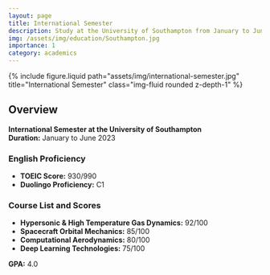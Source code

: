 ```yaml
---
layout: page
title: International Semester
description: Study at the University of Southampton from January to June 2023
img: /assets/img/education/Southampton.jpg
importance: 1
category: academics
---
```


<div class="row">
    <div class="col-sm mt-3 mt-md-0">
        {% include figure.liquid path="assets/img/international-semester.jpg" title="International Semester" class="img-fluid rounded z-depth-1" %}
    </div>
</div>

## Overview

**International Semester at the University of Southampton**  
**Duration:** January to June 2023

### English Proficiency

- **TOEIC Score:** 930/990  
- **Duolingo Proficiency:** C1  

### Course List and Scores

- **Hypersonic & High Temperature Gas Dynamics:** 92/100  
- **Spacecraft Orbital Mechanics:** 85/100  
- **Computational Aerodynamics:** 80/100  
- **Deep Learning Technologies:** 75/100  

**GPA:** 4.0  


